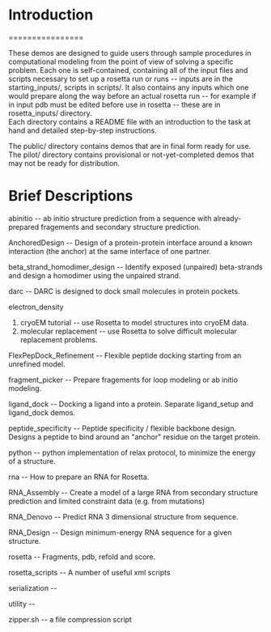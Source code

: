 # Introduction #
================

These demos are designed to guide users through sample procedures in computational modeling from the point of view of solving a specific problem. Each one is self-contained, containing all of the input files and scripts necessary to set up a rosetta run or runs -- inputs are in the starting_inputs/, scripts in scripts/. It also contains any inputs which one would prepare along the way before an actual rosetta run -- for example if in input pdb must be edited before use in rosetta -- these are in rosetta_inputs/ directory.  
Each directory contains a README file with an introduction to the task at hand and detailed step-by-step instructions.

The public/ directory contains demos that are in final form ready for use.
The pilot/ directory contains provisional or not-yet-completed demos that may not be ready for distribution.

Brief Descriptions
==================

abinitio -- ab initio structure prediction from a sequence with already-prepared fragements and secondary structure prediction.

AnchoredDesign -- Design of a protein-protein interface around a known interaction (the anchor) at the same interface of one partner.

beta_strand_homodimer_design -- Identify exposed (unpaired) beta-strands and design a homodimer using the unpaired strand.

darc -- DARC is designed to dock small molecules in protein pockets.

electron_density
1) cryoEM tutorial -- use Rosetta to model structures into cryoEM data.
2) molecular replacement -- use Rosetta to solve difficult molecular replacement problems. 

FlexPepDock_Refinement -- Flexible peptide docking starting from an unrefined model.

fragment_picker -- Prepare fragements for loop modeling or ab initio modeling. 

ligand_dock -- Docking a ligand into a protein. Separate ligand_setup and ligand_dock demos.

peptide_specificity -- Peptide specificity / flexible backbone design. Designs a peptide to bind around an "anchor" residue on the target protein.

python -- python implementation of relax protocol, to minimize the energy of a structure. 

rna -- How to prepare an RNA for Rosetta. 

RNA_Assembly -- Create a model of a large RNA from secondary structure prediction and limited constraint data (e.g. from mutations)

RNA_Denovo -- Predict RNA 3 dimensional structure from sequence.

RNA_Design -- Design minimum-energy RNA sequence for a given structure.

rosetta -- Fragments, pdb, refold and score.

rosetta_scripts -- A number of useful xml scripts

serialization --

utility --

zipper.sh -- a file compression script
